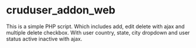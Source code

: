 # cruduser_addon_web
This is a simple PHP script. Which includes add, edit delete with ajax and multiple delete checkbox. With user country, state, city dropdown and user status active inactive with ajax.

